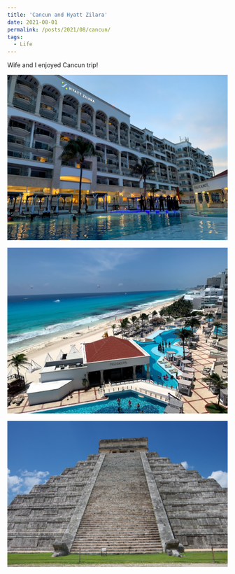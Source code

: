 ```yaml
---
title: 'Cancun and Hyatt Zilara'
date: 2021-08-01
permalink: /posts/2021/08/cancun/
tags:
  - Life
---
```

Wife and I enjoyed Cancun trip!

<img src="/images/2021-08-27-21-32-16.png" style="display: block; margin: auto;"/>
<br>
<img src="/images/2021-08-27-21-34-11.png" style="display: block; margin: auto;"/>
<br>
<img src="/images/2021-08-27-21-32-44.png" style="display: block; margin: auto;"/>
